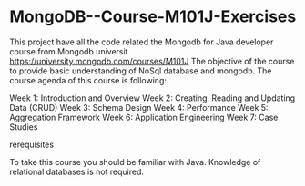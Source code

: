 # MongoDB--Course-M101J-Exercises
This project have all the code related the Mongodb for Java developer course from Mongodb universit https://university.mongodb.com/courses/M101J
The objective of the course to provide basic understanding of NoSql database and mongodb. The course agenda of this course is following:

Week 1: Introduction and Overview
Week 2: Creating, Reading and Updating Data (CRUD)
Week 3: Schema Design
Week 4: Performance
Week 5: Aggregation Framework
Week 6: Application Engineering
Week 7: Case Studies

rerequisites

To take this course you should be familiar with Java. Knowledge of relational databases is not required.
